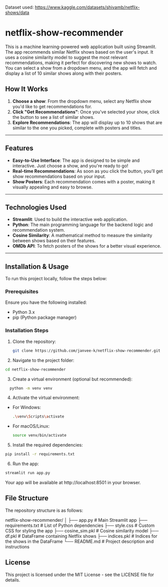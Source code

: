 Dataset used: https://www.kaggle.com/datasets/shivamb/netflix-shows/data

# netflix-show-recommender

This is a machine learning-powered web application built using Streamlit. The app recommends similar Netflix shows based on the user's input. It uses a cosine similarity model to suggest the most relevant recommendations, making it perfect for discovering new shows to watch. You can select a show from a dropdown menu, and the app will fetch and display a list of 10 similar shows along with their posters.

## How It Works

1. **Choose a show**: From the dropdown menu, select any Netflix show you'd like to get recommendations for.
2. **Click "Get Recommendations"**: Once you've selected your show, click the button to see a list of similar shows.
3. **Explore Recommendations**: The app will display up to 10 shows that are similar to the one you picked, complete with posters and titles.

---

## Features

- **Easy-to-Use Interface**: The app is designed to be simple and interactive. Just choose a show, and you're ready to go!
- **Real-time Recommendations**: As soon as you click the button, you’ll get show recommendations based on your input.
- **Show Posters**: Each recommendation comes with a poster, making it visually appealing and easy to browse.

---

## Technologies Used

- **Streamlit**: Used to build the interactive web application.
- **Python**: The main programming language for the backend logic and recommendation system.
- **Cosine Similarity**: A mathematical method to measure the similarity between shows based on their features.
- **OMDb API**: To fetch posters of the shows for a better visual experience.

---
## Installation & Usage

To run this project locally, follow the steps below:

### Prerequisites

Ensure you have the following installed:

- Python 3.x
- pip (Python package manager)

### Installation Steps

1. Clone the repository:

   ```bash
   git clone https://github.com/janvee-k/netflix-show-recommender.git
   ```

2. Navigate to the project folder:

  ```bash
  cd netflix-show-recommender
  ```

3. Create a virtual environment (optional but recommended):

  ```bash
    python -m venv venv
```

4. Activate the virtual environment:

- For Windows:

  ```bash
  .\venv\Scripts\activate
  ```
- For macOS/Linux:
  ```bash
  source venv/bin/activate
  ```
5. Install the required dependencies:

  ```bash
  pip install -r requirements.txt
  ```
6. Run the app:

  ```bash
  streamlit run app.py
  ```
Your app will be available at http://localhost:8501 in your browser.

## File Structure

The repository structure is as follows:

netflix-show-recommender/ │ ├── app.py # Main Streamlit app ├── requirements.txt # List of Python dependencies ├── style.css # Custom CSS for styling the app ├── cosine_sim.pkl # Cosine similarity model ├── df.pkl # DataFrame containing Netflix shows ├── indices.pkl # Indices for the shows in the DataFrame └── README.md # Project description and instructions


## License
This project is licensed under the MIT License - see the LICENSE file for details.
